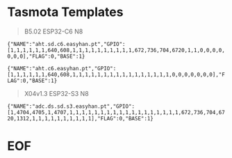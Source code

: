 # Tasmota Templates

> B5.02
> ESP32-C6 N8

```{"NAME":"aht.sd.c6.easyhan.pt","GPIO":[1,1,1,1,1,1,640,608,1,1,1,1,1,1,1,1,1,1,672,736,704,6720,1,1,0,0,0,0,0,0,0],"FLAG":0,"BASE":1}```

```{"NAME":"aht.c6.easyhan.pt","GPIO":[1,1,1,1,1,1,640,608,1,1,1,1,1,1,1,1,1,1,1,1,1,1,1,1,0,0,0,0,0,0,0],"FLAG":0,"BASE":1}```

> X04v1.3
> ESP32-S3 N8

```{"NAME":"adc.ds.sd.s3.easyhan.pt","GPIO":[1,4704,4705,1,4707,1,1,1,1,1,1,1,1,1,1,1,1,1,1,1,1,1,1,672,736,704,6720,1312,1,1,1,1,1,1,1,1,1,1],"FLAG":0,"BASE":1}```

# EOF
